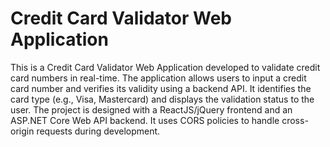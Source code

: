 # Credit Card Validator Web Application
 This is a Credit Card Validator Web Application developed to validate credit card numbers in real-time. The application allows users to input a credit card number and verifies its validity using a backend API. It identifies the card type (e.g., Visa, Mastercard) and displays the validation status to the user.  The project is designed with a ReactJS/jQuery frontend and an ASP.NET Core Web API backend. It uses CORS policies to handle cross-origin requests during development.
